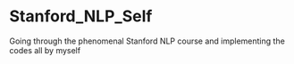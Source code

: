 # Stanford_NLP_Self
Going through the phenomenal Stanford NLP course and implementing the codes all by myself
